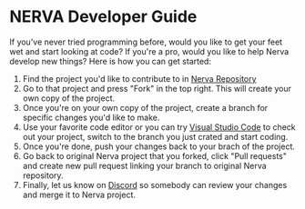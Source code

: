 # NERVA Developer Guide

If you've never tried programming before, would you like to get your feet wet and start looking at code?  If you're a pro, would you like to help Nerva develop new things?  Here is how you can get started:

1. Find the project you'd like to contribute to in [Nerva Repository][nerva-project-github-link]
2. Go to that project and press "Fork" in the top right.  This will create your own copy of the project.
3. Once you're on your own copy of the project, create a branch for specific changes you'd like to make.
4. Use your favorite code editor or you can try [Visual Studio Code][visual-code-link] to check out your project, switch to the branch you just crated and start coding.
5. Once you're done, push your changes back to your brach of the project.
6. Go back to original Nerva project that you forked, click "Pull requests" and create new pull request linking your branch to original Nerva repository.
7. Finally, let us know on [Discord][nerva-discord-link] so somebody can review your changes and merge it to Nerva project.




<!--Reference links -->
[nerva-discord-link]: https://discord.gg/ufysfvcFwe
[nerva-project-github-link]: https://github.com/nerva-project/
[visual-code-link]: https://code.visualstudio.com/

